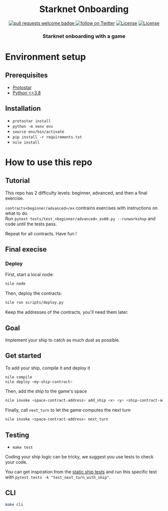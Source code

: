 <div align="center">
  <h1 align="center">Starknet Onboarding</h1>
  <p align="center">
    <a href="http://makeapullrequest.com">
      <img alt="pull requests welcome badge" src="https://img.shields.io/badge/PRs-welcome-brightgreen.svg?style=flat">
    </a>
    <a href="https://twitter.com/intent/follow?screen_name=onlydust_xyz">
        <img src="https://img.shields.io/twitter/follow/onlydust_xyz?style=social&logo=twitter"
            alt="follow on Twitter"></a>
    <a href="https://opensource.org/licenses/Apache-2.0"><img src="https://img.shields.io/badge/License-Apache%202.0-blue.svg"
            alt="License"></a>
    <a href=""><img src="https://img.shields.io/badge/semver-0.0.1-blue"
            alt="License"></a>            
  </p>
  
  <h3 align="center">Starknet onboarding with a game</h3>
</div>

# Environment setup

## Prerequisites

- [Protostar](https://docs.swmansion.com/protostar/docs/tutorials/installation)
- [Python <=3.8](https://www.python.org/downloads/)

## Installation

- `protostar install`
- `python -m venv env`
- `source env/bin/activate`
- `pip install -r requirements.txt`
- `nile install`

# How to use this repo

## Tutorial

This repo has 2 difficulty levels: beginner, advanced, and then a final exercise.

`contracts<beginner/advanced>/ex` contrains exercises with instructions on what to do.  
Run `pytest tests/test_<beginner/advanced>_ex00.py --runworkshop` and code until the tests pass.

Repeat for all contracts. Have fun !

## Final execise

### Deploy

First, start a local node:

```bash
nile node
```

Then, deploy the contracts:

```bash
nile run scripts/deploy.py
```

Keep the addresses of the contracts, you'll need them later.

## Goal

Implement your ship to catch as much dust as possible.

## Get started

To add your ship, compile it and deploy it

```bash
nile compile
nile deploy <my-ship-contract>
```

Then, add the ship to the game's space

```bash
nile invoke <space-contract-address> add_ship <x> <y> <ship-contract-address>
```

Finally, call `next_turn` to let the game computes the next turn

```bash
nile invoke <space-contract-address> next_turn
```

## Testing

- `make test`

Coding your ship logic can be tricky, we suggest you use tests to check your code.

You can get inspiration from the [static ship tests](https://github.com/onlydustxyz/starknet-onboarding/blob/main/tests/test_space.py#L188) and run this specific test with `pytest tests -k "test_next_turn_with_ship"`.

## CLI

```bash
make cli
```